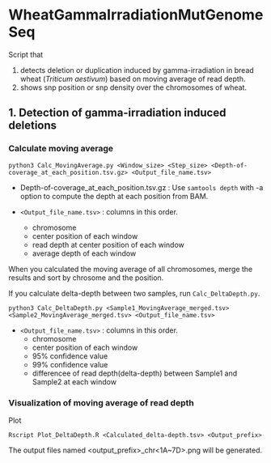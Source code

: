 # WheatGammaIrradiationMutGenomeSeq
Script that 
1. detects deletion or duplication induced by gamma-irradiation in bread wheat (*Triticum aestivum*) based on moving average of read depth.
2. shows snp position or snp density over the chromosomes of wheat.

## 1. Detection of gamma-irradiation induced deletions
### Calculate moving average
```
python3 Calc_MovingAverage.py <Window_size> <Step_size> <Depth-of-coverage_at_each_position.tsv.gz> <Output_file_name.tsv>
```
- Depth-of-coverage_at_each_position.tsv.gz : Use `samtools depth` with -a option to compute the depth at each position from BAM.

- `<Output_file_name.tsv>` : columns in this order.
  - chromosome
  - center position of each window
  - read depth at center position of each window
  - average depth of each window

When you calculated the moving average of all chromosomes, merge the results and sort by chrosome and the position.

If you calculate delta-depth between two samples, run `Calc_DeltaDepth.py`.
```
python3 Calc_DeltaDepth.py <Sample1_MovingAverage_merged.tsv> <Sample2_MovingAverage_merged.tsv> <Output_file_name.tsv>
```
- `<Output_file_name.tsv>` : columns in this order.
  - chromosome
  - center position of each window
  - 95% confidence value 
  - 99% confidence value
  - differencee of read depth(delta-depth) between Sample1 and Sample2 at each window

### Visualization of moving average of read depth
Plot 

```
Rscript Plot_DeltaDepth.R <Calculated_delta-depth.tsv> <Output_prefix>
```
The output files named <output_prefix>\_chr<1A~7D>.png will be generated.

